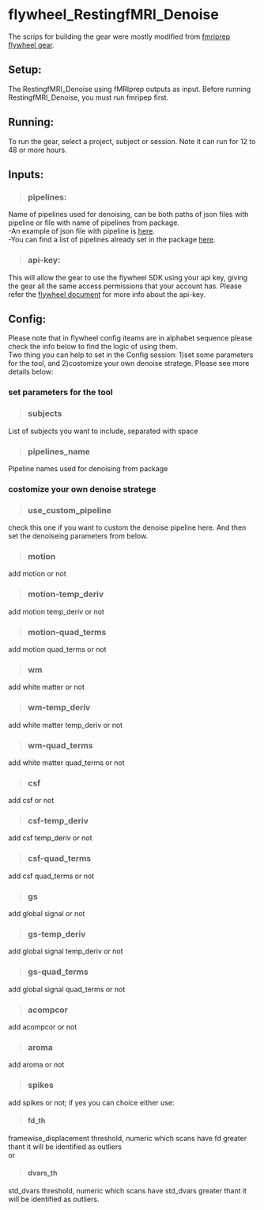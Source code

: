 # flywheel_RestingfMRI_Denoise
The scrips for building the gear were mostly modified from [fmriprep flywheel gear](https://github.com/flywheel-apps/bids-fmriprep).
## Setup:
The RestingfMRI_Denoise using fMRIprep outputs as input. Before running RestingfMRI_Denoise, you must run fmripep first.
## Running:
To run the gear, select a project, subject or session.
Note it can run for 12 to 48 or more hours.
## Inputs:
>### pipelines: 
Name of pipelines used for denoising, can be both paths of json files with pipeline or file with name of pipelines from package.
<br />-An example of json file with pipeline is [here](https://github.com/XiaoXiaoqian/flywheel_RestingfMRI_Denoise/blob/main/docs/pipeline-ICA-AROMA_2Phys_1GS_spikes-FD5.json).
<br />-You can find a list of pipelines already set in the package [here](https://github.com/XiaoXiaoqian/flywheel_RestingfMRI_Denoise/blob/main/docs/pipelines).
>### api-key:
This will allow the gear to use the flywheel SDK using your api key, giving the gear all the same access permissions that your account has.
Please refer the [flywheel document](https://flywheel-io.gitlab.io/product/backend/sdk/branches/master/python/getting_started.html#api-key) for more info about the api-key.
<br />
## Config:
Please note that in flywheel config iteams are in alphabet sequence please check the info below to find the logic of using them.
<br />
Two thing you can help to set in the Config session: 1)set some parameters for the tool, and 2)costomize your own denoise stratege. Please see more details below:
### set parameters for the tool
>### subjects
List of subjects you want to include, separated with space
>### pipelines_name
Pipeline names used for denoising from package
### costomize your own denoise stratege
>### use_custom_pipeline
check this one if you want to custom the denoise pipeline here. And then set the denoiseing parameters from below.
>### motion 
add motion or not
>### motion-temp_deriv
add motion temp_deriv or not
>### motion-quad_terms
add motion quad_terms or not
>### wm
add white matter or not
>### wm-temp_deriv
add white matter temp_deriv or not
>### wm-quad_terms
add white matter quad_terms or not
>### csf
add csf or not
>### csf-temp_deriv
add csf temp_deriv or not
>### csf-quad_terms
add csf quad_terms or not
>### gs
add global signal or not 
>### gs-temp_deriv
add global signal temp_deriv or not 
>### gs-quad_terms
add global signal quad_terms or not
>### acompcor
add acompcor or not
>### aroma
add aroma or not
>### spikes
add spikes or not; if yes you can choice either use:
>#### fd_th
framewise_displacement threshold, numeric which scans have fd greater thant it will be identified as outliers
<br />
or 
>#### dvars_th
std_dvars threshold, numeric which scans have std_dvars greater thant it will be identified as outliers.


  
